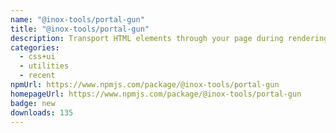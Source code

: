 ```yaml
---
name: "@inox-tools/portal-gun"
title: "@inox-tools/portal-gun"
description: Transport HTML elements through your page during rendering using Portals.
categories:
  - css+ui
  - utilities
  - recent
npmUrl: https://www.npmjs.com/package/@inox-tools/portal-gun
homepageUrl: https://www.npmjs.com/package/@inox-tools/portal-gun
badge: new
downloads: 135
---
```

